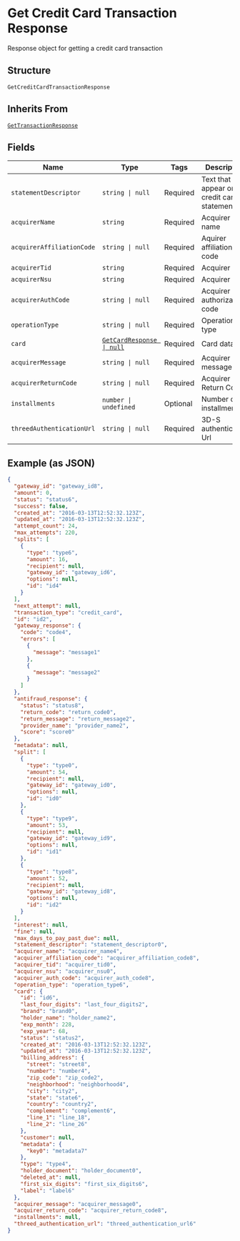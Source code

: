 
# Get Credit Card Transaction Response

Response object for getting a credit card transaction

## Structure

`GetCreditCardTransactionResponse`

## Inherits From

[`GetTransactionResponse`](../../doc/models/get-transaction-response.md)

## Fields

| Name | Type | Tags | Description |
|  --- | --- | --- | --- |
| `statementDescriptor` | `string \| null` | Required | Text that will appear on the credit card's statement |
| `acquirerName` | `string` | Required | Acquirer name |
| `acquirerAffiliationCode` | `string \| null` | Required | Aquirer affiliation code |
| `acquirerTid` | `string` | Required | Acquirer TID |
| `acquirerNsu` | `string` | Required | Acquirer NSU |
| `acquirerAuthCode` | `string \| null` | Required | Acquirer authorization code |
| `operationType` | `string \| null` | Required | Operation type |
| `card` | [`GetCardResponse \| null`](../../doc/models/get-card-response.md) | Required | Card data |
| `acquirerMessage` | `string \| null` | Required | Acquirer message |
| `acquirerReturnCode` | `string \| null` | Required | Acquirer Return Code |
| `installments` | `number \| undefined` | Optional | Number of installments |
| `threedAuthenticationUrl` | `string \| null` | Required | 3D-S authentication Url |

## Example (as JSON)

```json
{
  "gateway_id": "gateway_id8",
  "amount": 0,
  "status": "status6",
  "success": false,
  "created_at": "2016-03-13T12:52:32.123Z",
  "updated_at": "2016-03-13T12:52:32.123Z",
  "attempt_count": 24,
  "max_attempts": 220,
  "splits": [
    {
      "type": "type6",
      "amount": 16,
      "recipient": null,
      "gateway_id": "gateway_id6",
      "options": null,
      "id": "id4"
    }
  ],
  "next_attempt": null,
  "transaction_type": "credit_card",
  "id": "id2",
  "gateway_response": {
    "code": "code4",
    "errors": [
      {
        "message": "message1"
      },
      {
        "message": "message2"
      }
    ]
  },
  "antifraud_response": {
    "status": "status8",
    "return_code": "return_code0",
    "return_message": "return_message2",
    "provider_name": "provider_name2",
    "score": "score0"
  },
  "metadata": null,
  "split": [
    {
      "type": "type0",
      "amount": 54,
      "recipient": null,
      "gateway_id": "gateway_id0",
      "options": null,
      "id": "id0"
    },
    {
      "type": "type9",
      "amount": 53,
      "recipient": null,
      "gateway_id": "gateway_id9",
      "options": null,
      "id": "id1"
    },
    {
      "type": "type8",
      "amount": 52,
      "recipient": null,
      "gateway_id": "gateway_id8",
      "options": null,
      "id": "id2"
    }
  ],
  "interest": null,
  "fine": null,
  "max_days_to_pay_past_due": null,
  "statement_descriptor": "statement_descriptor0",
  "acquirer_name": "acquirer_name4",
  "acquirer_affiliation_code": "acquirer_affiliation_code8",
  "acquirer_tid": "acquirer_tid0",
  "acquirer_nsu": "acquirer_nsu0",
  "acquirer_auth_code": "acquirer_auth_code8",
  "operation_type": "operation_type6",
  "card": {
    "id": "id6",
    "last_four_digits": "last_four_digits2",
    "brand": "brand0",
    "holder_name": "holder_name2",
    "exp_month": 228,
    "exp_year": 68,
    "status": "status2",
    "created_at": "2016-03-13T12:52:32.123Z",
    "updated_at": "2016-03-13T12:52:32.123Z",
    "billing_address": {
      "street": "street8",
      "number": "number4",
      "zip_code": "zip_code2",
      "neighborhood": "neighborhood4",
      "city": "city2",
      "state": "state6",
      "country": "country2",
      "complement": "complement6",
      "line_1": "line_18",
      "line_2": "line_26"
    },
    "customer": null,
    "metadata": {
      "key0": "metadata7"
    },
    "type": "type4",
    "holder_document": "holder_document0",
    "deleted_at": null,
    "first_six_digits": "first_six_digits6",
    "label": "label6"
  },
  "acquirer_message": "acquirer_message0",
  "acquirer_return_code": "acquirer_return_code8",
  "installments": null,
  "threed_authentication_url": "threed_authentication_url6"
}
```

